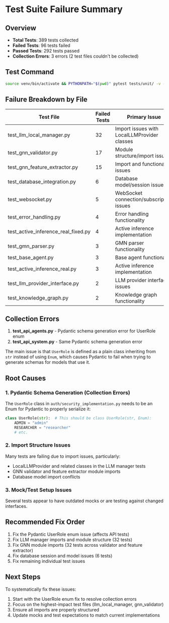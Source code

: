 # Test Suite Failure Summary

## Overview

- **Total Tests**: 389 tests collected
- **Failed Tests**: 96 tests failed
- **Passed Tests**: 292 tests passed
- **Collection Errors**: 3 errors (2 test files couldn't be collected)

## Test Command

```bash
source venv/bin/activate && PYTHONPATH="$(pwd)" pytest tests/unit/ -v --tb=short
```

## Failure Breakdown by File

| Test File | Failed Tests | Primary Issue |
| ----------------------------------- | ------------ | ------------------------------------------- |
| test_llm_local_manager.py | 32 | Import issues with LocalLLMProvider classes |
| test_gnn_validator.py | 17 | Module structure/import issues |
| test_gnn_feature_extractor.py | 15 | Import and functionality issues |
| test_database_integration.py | 6 | Database model/session issues |
| test_websocket.py | 5 | WebSocket connection/subscription issues |
| test_error_handling.py | 4 | Error handling functionality |
| test_active_inference_real_fixed.py | 4 | Active inference implementation |
| test_gmn_parser.py | 3 | GMN parser functionality |
| test_base_agent.py | 3 | Base agent functionality |
| test_active_inference_real.py | 3 | Active inference implementation |
| test_llm_provider_interface.py | 2 | LLM provider interface issues |
| test_knowledge_graph.py | 2 | Knowledge graph functionality |

## Collection Errors

1. **test_api_agents.py** - Pydantic schema generation error for UserRole enum
1. **test_api_system.py** - Same Pydantic schema generation error

The main issue is that `UserRole` is defined as a plain class inheriting from `str` instead of using `Enum`, which causes Pydantic to fail when trying to generate schemas for models that use it.

## Root Causes

### 1. Pydantic Schema Generation (Collection Errors)

The `UserRole` class in `auth/security_implementation.py` needs to be an Enum for Pydantic to properly serialize it:

```python
class UserRole(str):  # This should be class UserRole(str, Enum):
    ADMIN = "admin"
    RESEARCHER = "researcher"
    # etc.
```

### 2. Import Structure Issues

Many tests are failing due to import issues, particularly:

- LocalLLMProvider and related classes in the LLM manager tests
- GNN validator and feature extractor module imports
- Database model import conflicts

### 3. Mock/Test Setup Issues

Several tests appear to have outdated mocks or are testing against changed interfaces.

## Recommended Fix Order

1. Fix the Pydantic UserRole enum issue (affects API tests)
1. Fix LLM manager imports and module structure (32 tests)
1. Fix GNN module imports (32 tests across validator and feature extractor)
1. Fix database session and model issues (6 tests)
1. Fix remaining individual test issues

## Next Steps

To systematically fix these issues:

1. Start with the UserRole enum fix to resolve collection errors
1. Focus on the highest-impact test files (llm_local_manager, gnn_validator)
1. Ensure all imports are properly structured
1. Update mocks and test expectations to match current implementations
